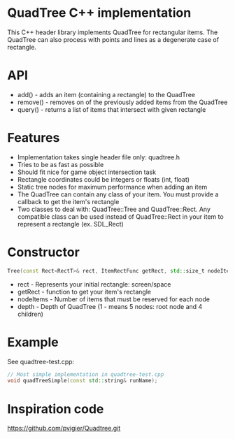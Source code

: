 # QuadTree C++ implementation
This C++ header library implements QuadTree for rectangular items. The QuadTree can also process with points and lines as a degenerate case of rectangle.

# API
* add() - adds an item (containing a rectangle) to the QuadTree
* remove() - removes on of the previously added items from the QuadTree
* query() - returns a list of items that intersect with given rectangle

# Features
* Implementation takes single header file only: quadtree.h
* Tries to be as fast as possible
* Should fit nice for game object intersection task
* Rectangle coordinates could be integers or floats (int, float)
* Static tree nodes for maximum performance when adding an item
* The QuadTree can contain any class of your item. You must provide a callback to get the item's rectangle
* Two classes to deal with: QuadTree::Tree and QuadTree::Rect. Any compatible class can be used instead of QuadTree::Rect in your item to represent a rectangle (ex. SDL_Rect)

# Constructor
```c++
Tree(const Rect<RectT>& rect, ItemRectFunc getRect, std::size_t nodeItems = 16, std::size_t depth = 4);
```

* rect - Represents your initial rectangle: screen/space
* getRect - function to get your item's rectangle
* nodeItems - Number of items that must be reserved for each node
* depth - Depth of QuadTree (1 - means 5 nodes: root node and 4 children)

# Example
See quadtree-test.cpp:

```c++
// Most simple implementation in quadtree-test.cpp
void quadTreeSimple(const std::string& runName);
```

# Inspiration code
https://github.com/pvigier/Quadtree.git
